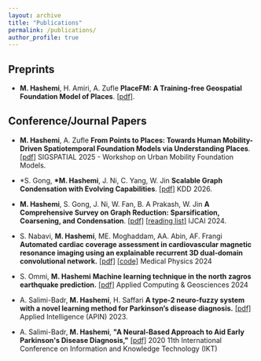 ```yaml
---
layout: archive
title: "Publications"
permalink: /publications/
author_profile: true
---
```


## Preprints

- **M. Hashemi**, H. Amiri, A. Zufle **PlaceFM: A Training-free Geospatial Foundation Model of Places**. [[pdf]](https://arxiv.org/abs/2507.02921).

## Conference/Journal Papers

- **M. Hashemi**, A. Zufle **From Points to Places: Towards Human Mobility-Driven Spatiotemporal Foundation Models via Understanding Places**. [[pdf]](https://arxiv.org/abs/2506.14570) SIGSPATIAL 2025 - Workshop on Urban Mobility Foundation Models.

- \*S. Gong, **\*M. Hashemi**, J. Ni, C. Yang, W. Jin **Scalable Graph Condensation with Evolving Capabilities**. [[pdf]](https://arxiv.org/abs/2502.17614) KDD 2026.

- **M. Hashemi**, S. Gong, J. Ni, W. Fan, B. A Prakash, W. Jin **A Comprehensive Survey on Graph Reduction: Sparsification, Coarsening, and Condensation**. [[pdf]](https://arxiv.org/pdf/2402.03358.pdf) [[reading list]](https://github.com/Emory-Melody/awesome-graph-reduction) IJCAI 2024.

- S. Nabavi, **M. Hashemi**, ME. Moghaddam, AA. Abin, AF. Frangi
  **Automated cardiac coverage assessment in cardiovascular magnetic resonance imaging using an explainable recurrent 3D dual‐domain convolutional network.** [[pdf]](https://aapm.onlinelibrary.wiley.com/doi/abs/10.1002/mp.17411) [[code]](https://github.com/mohammadhashemii/CMR_Cardiac_Coverage_Control) Medical Physics 2024

- S. Ommi, **M. Hashemi**
  **Machine learning technique in the north zagros earthquake prediction.** [[pdf]](https://www.sciencedirect.com/science/article/pii/S2590197424000107) Applied Computing & Geosciences 2024

- A. Salimi-Badr, **M. Hashemi**, H. Saffari **A type-2 neuro-fuzzy system with a novel learning method for Parkinson’s disease diagnosis.** [[pdf]](https://link.springer.com/article/10.1007/s10489-022-04276-8) Applied Intelligence (APIN) 2023.

- A. Salimi-Badr, **M. Hashemi**, **"A Neural-Based Approach to Aid Early Parkinson's Disease Diagnosis,"** [[pdf]](https://ieeexplore.ieee.org/abstract/document/9345635) 2020 11th International Conference on Information and Knowledge Technology (IKT)
